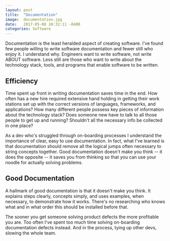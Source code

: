 ```yaml
---
layout: post
title:  "Documentation"
image:  documentation.jpg
date:   2017-05-08 10:32:11 -0400
categories: Software
---
```

Documentation is the least heralded aspect of creating software. I've found few people willing to write software documentation and fewer still who enjoy it. I understand why. Engineers want to write software, not write ABOUT software. Less still are those who want to write about the technology stack, tools, and programs that enable software to be written.

## Efficiency

Time spent up front in writing documentation saves time in the end. How often has a new hire required extensive hand holding in getting their work stations set up with the correct versions of languages, frameworks, and applications? How many different people possess key pieces of information about the technology stack? Does someone new have to talk to all those people to get up and running? Shouldn't all the necessary info be collected in one place?

As a dev who's struggled through on-boarding processes I understand the importance of clear, easy to use documentation. In fact, what I've learned is that documentation should remove all the logical jumps often necessary to string concepts together. Good documentation doesn't make you think -- it does the opposite -- it saves you from thinking so that you can use your noodle for actually solving problems.

## Good Documentation

A hallmark of good documentation is that it doesn't make you think. It explains steps clearly, concepts simply, and uses examples, when necessary, to demonstrate how it works. There's no researching who knows what and in what order this should be installed before that.

The sooner you get someone solving product defects the more profitable you are. Too often I've spent too much time solving on-boarding documentation defects instead. And in the process, tying up other devs, slowing the whole team.
